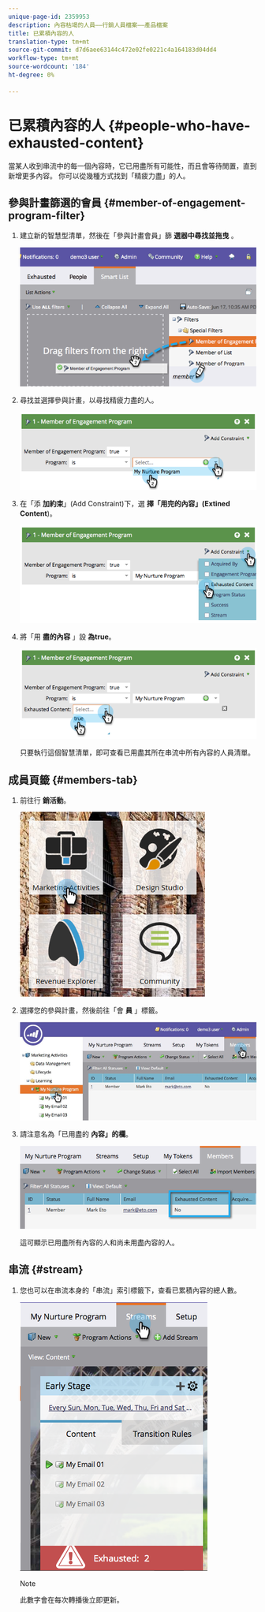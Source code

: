 ```yaml
---
unique-page-id: 2359953
description: 內容枯竭的人員——行銷人員檔案——產品檔案
title: 已累積內容的人
translation-type: tm+mt
source-git-commit: d7d6aee63144c472e02fe0221c4a164183d04dd4
workflow-type: tm+mt
source-wordcount: '184'
ht-degree: 0%

---
```



# 已累積內容的人 {#people-who-have-exhausted-content}

當某人收到串流中的每一個內容時，它已用盡所有可能性，而且會等待閒置，直到新增更多內容。 你可以從幾種方式找到「精疲力盡」的人。

## 參與計畫篩選的會員 {#member-of-engagement-program-filter}

1. 建立新的智慧型清單，然後在「參與計畫會員」篩 **選器中尋找並拖曳** 。

   ![](assets/image2014-9-15-18-20-0.png)

1. 尋找並選擇參與計畫，以尋找精疲力盡的人。

   ![](assets/image2014-9-15-18-3a20-3a11.png)

1. 在「添 **加約束**」(Add Constraint)下，選 **擇「用完的內容」(Extined Content**)。

   ![](assets/image2014-9-15-18-3a20-3a17.png)

1. 將「用 **盡的內容** 」設 **為true**。

   ![](assets/image2014-9-15-18-3a20-3a21.png)

   只要執行這個智慧清單，即可查看已用盡其所在串流中所有內容的人員清單。

## 成員頁籤 {#members-tab}

1. 前往行 **銷活動**。

   ![](assets/ma.png)

1. 選擇您的參與計畫，然後前往「會 **員** 」標籤。

   ![](assets/memberstab.jpg)

1. 請注意名為「已用盡的 **內容」的欄**。

   ![](assets/image2014-9-15-18-3a21-3a7.png)

   這可顯示已用盡所有內容的人和尚未用盡內容的人。

## 串流 {#stream}

1. 您也可以在串流本身的「串流」索引標籤下，查看已累積內容的總人數。

   ![](assets/image2014-9-15-18-3a21-3a38.png)

   >[!NOTE]
   >
   >此數字會在每次轉播後立即更新。

